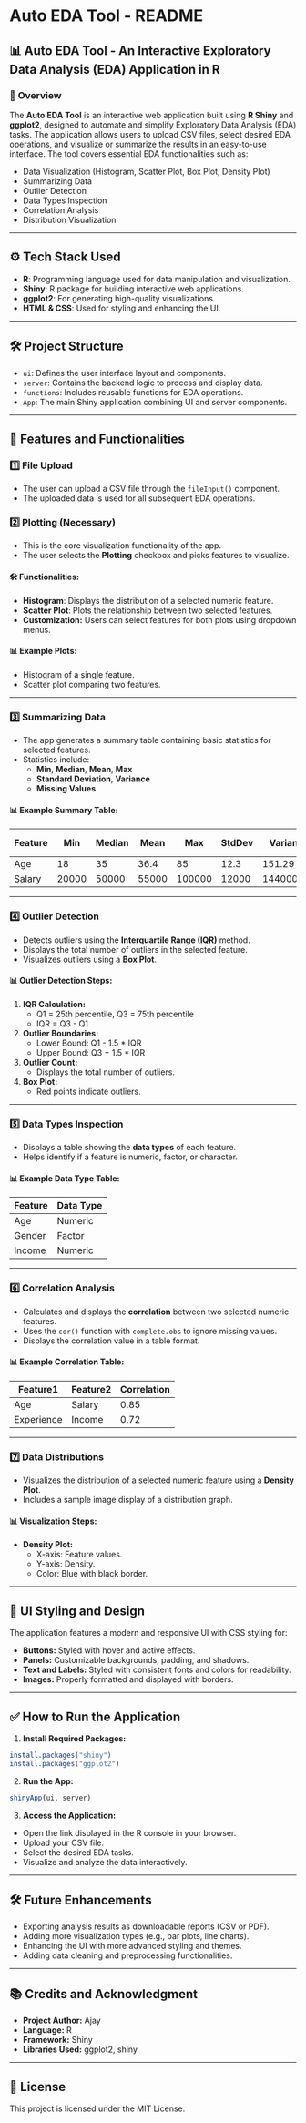 # Auto EDA Tool - README

## 📊 **Auto EDA Tool - An Interactive Exploratory Data Analysis (EDA) Application in R**

### 🚀 **Overview**
The **Auto EDA Tool** is an interactive web application built using **R Shiny** and **ggplot2**, designed to automate and simplify Exploratory Data Analysis (EDA) tasks. The application allows users to upload CSV files, select desired EDA operations, and visualize or summarize the results in an easy-to-use interface. The tool covers essential EDA functionalities such as:
- Data Visualization (Histogram, Scatter Plot, Box Plot, Density Plot)
- Summarizing Data
- Outlier Detection
- Data Types Inspection
- Correlation Analysis
- Distribution Visualization

---

## ⚙️ **Tech Stack Used**
- **R**: Programming language used for data manipulation and visualization.
- **Shiny**: R package for building interactive web applications.
- **ggplot2**: For generating high-quality visualizations.
- **HTML & CSS**: Used for styling and enhancing the UI.

---

## 🛠️ **Project Structure**

- `ui`: Defines the user interface layout and components.
- `server`: Contains the backend logic to process and display data.
- `functions`: Includes reusable functions for EDA operations.
- `App`: The main Shiny application combining UI and server components.

---

## 📂 **Features and Functionalities**

### 1️⃣ **File Upload**
- The user can upload a CSV file through the `fileInput()` component.
- The uploaded data is used for all subsequent EDA operations.

### 2️⃣ **Plotting (Necessary)**
- This is the core visualization functionality of the app.
- The user selects the **Plotting** checkbox and picks features to visualize.

#### 🛠️ **Functionalities:**
- **Histogram**: Displays the distribution of a selected numeric feature.
- **Scatter Plot**: Plots the relationship between two selected features.
- **Customization:** Users can select features for both plots using dropdown menus.

#### 📊 **Example Plots:**
- Histogram of a single feature.
- Scatter plot comparing two features.

---

### 3️⃣ **Summarizing Data**
- The app generates a summary table containing basic statistics for selected features.
- Statistics include:
  - **Min**, **Median**, **Mean**, **Max**
  - **Standard Deviation**, **Variance**
  - **Missing Values**

#### 📊 **Example Summary Table:**
| Feature    | Min   | Median | Mean  | Max   | StdDev | Variance | Missing Values |
|------------|-------|--------|-------|-------|--------|----------|-----------------|
| Age        | 18    | 35     | 36.4  | 85    | 12.3   | 151.29   | 0               |
| Salary     | 20000 | 50000  | 55000 | 100000| 12000  | 144000000| 5               |

---

### 4️⃣ **Outlier Detection**
- Detects outliers using the **Interquartile Range (IQR)** method.
- Displays the total number of outliers in the selected feature.
- Visualizes outliers using a **Box Plot**.

#### 📊 **Outlier Detection Steps:**
1. **IQR Calculation:**
   - Q1 = 25th percentile, Q3 = 75th percentile
   - IQR = Q3 - Q1
2. **Outlier Boundaries:**
   - Lower Bound: Q1 - 1.5 * IQR
   - Upper Bound: Q3 + 1.5 * IQR
3. **Outlier Count:**
   - Displays the total number of outliers.
4. **Box Plot:**
   - Red points indicate outliers.

---

### 5️⃣ **Data Types Inspection**
- Displays a table showing the **data types** of each feature.
- Helps identify if a feature is numeric, factor, or character.

#### 📊 **Example Data Type Table:**
| Feature    | Data Type   |
|------------|-------------|
| Age        | Numeric     |
| Gender     | Factor      |
| Income     | Numeric     |

---

### 6️⃣ **Correlation Analysis**
- Calculates and displays the **correlation** between two selected numeric features.
- Uses the `cor()` function with `complete.obs` to ignore missing values.
- Displays the correlation value in a table format.

#### 📊 **Example Correlation Table:**
| Feature1   | Feature2   | Correlation |
|------------|------------|-------------|
| Age        | Salary     | 0.85        |
| Experience | Income     | 0.72        |

---

### 7️⃣ **Data Distributions**
- Visualizes the distribution of a selected numeric feature using a **Density Plot**.
- Includes a sample image display of a distribution graph.

#### 📊 **Visualization Steps:**
- **Density Plot:**
  - X-axis: Feature values.
  - Y-axis: Density.
  - Color: Blue with black border.

---

## 🎨 **UI Styling and Design**
The application features a modern and responsive UI with CSS styling for:
- **Buttons:** Styled with hover and active effects.
- **Panels:** Customizable backgrounds, padding, and shadows.
- **Text and Labels:** Styled with consistent fonts and colors for readability.
- **Images:** Properly formatted and displayed with borders.

---

## ✅ **How to Run the Application**

1. **Install Required Packages:**
```r
install.packages("shiny")
install.packages("ggplot2")
```

2. **Run the App:**
```r
shinyApp(ui, server)
```

3. **Access the Application:**
- Open the link displayed in the R console in your browser.
- Upload your CSV file.
- Select the desired EDA tasks.
- Visualize and analyze the data interactively.

---

## 🛠️ **Future Enhancements**
- Exporting analysis results as downloadable reports (CSV or PDF).
- Adding more visualization types (e.g., bar plots, line charts).
- Enhancing the UI with more advanced styling and themes.
- Adding data cleaning and preprocessing functionalities.

---

## 📚 **Credits and Acknowledgment**
- **Project Author:** Ajay
- **Language:** R
- **Framework:** Shiny
- **Libraries Used:** ggplot2, shiny

---

## 📝 **License**
This project is licensed under the MIT License.


